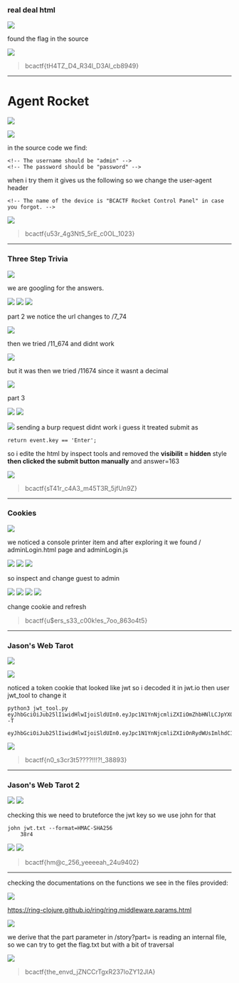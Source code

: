 
### real deal html

![](https://i.imgur.com/mKBoMlG.png)

found the flag in the source 

![](https://i.imgur.com/8gourmT.png)

>bcactf{tH4TZ_D4_R34l_D3Al_cb8949}


---

# Agent Rocket

![](https://i.imgur.com/LkXIKTj.png)

![](https://i.imgur.com/t0NpmlZ.png)

in the source code we find:
```
<!-- The username should be "admin" -->
<!-- The password should be "password" -->
```
when i try them it gives us the following so we change the user-agent header
```
<!-- The name of the device is "BCACTF Rocket Control Panel" in case you forgot. -->
```
![](https://i.imgur.com/Oe3rnhH.png)

>bcactf{u53r_4g3Nt5_5rE_c0OL_1023}

---

### Three Step Trivia

![](https://i.imgur.com/DAWOU1c.png)

we are googling for the answers.

![](https://i.imgur.com/gNVGKKr.png)
![](https://i.imgur.com/M1DT5Qc.png)
![](https://i.imgur.com/t5YC1CG.png)

part 2 we notice the url changes to /7_74

![](https://i.imgur.com/OCnP4wK.png)

then we tried /11_674 and didnt work

![](https://i.imgur.com/8F8iLKY.png)

but it was then we tried /11674 since it wasnt a decimal 

![](https://i.imgur.com/qdVZRQc.png)

part 3

![](https://i.imgur.com/2XddXuN.png)
![](https://i.imgur.com/3wXCiUm.png)



![](https://i.imgur.com/ncY3S7N.png)
sending a burp request didnt work i guess it treated submit as 
```
return event.key == 'Enter';
```
so i edite the html by inspect tools and removed the **visibilit = hidden** style **then clicked the submit button manually** and answer=163

![](https://i.imgur.com/CnVZdK4.png)

>bcactf{sT41r_c4A3_m45T3R_5jfUn9Z}

---

### Cookies

![](https://i.imgur.com/Vs8qziO.png)

we noticed a console printer item and after exploring it we found / adminLogin.html page and adminLogin.js

![](https://i.imgur.com/mfI3A3f.png)
![](https://i.imgur.com/PbsaIHt.png)
![](https://i.imgur.com/rZsUAfZ.png)

so inspect and change guest to admin

![](https://i.imgur.com/GncSdEZ.png)
![](https://i.imgur.com/B08rD2O.png)
![](https://i.imgur.com/pdJ5dhh.png)
![](https://i.imgur.com/pSfN4Jj.png)

change cookie and refresh

>bcactf{u$ers_s33_c00k!es_7oo_863o4t5}

---

### Jason's Web Tarot

![](https://i.imgur.com/kfIrsyp.png)

![](https://i.imgur.com/OhnGKTp.png)

noticed a token cookie that looked like jwt so i decoded it in jwt.io then user jwt_tool to change it
```
python3 jwt_tool.py eyJhbGciOiJub25lIiwidHlwIjoiSldUIn0.eyJpc1N1YnNjcmliZXIiOmZhbHNlLCJpYXQiOjE2NTQzMDA1NzR9. -T  
    eyJhbGciOiJub25lIiwidHlwIjoiSldUIn0.eyJpc1N1YnNjcmliZXIiOnRydWUsImlhdCI6MTY1NDMwMDU3NH0.
```

![](https://i.imgur.com/5rd2HcV.png)

>bcactf{n0_s3cr3t5????!!!?!_38893}

---

### Jason's Web Tarot 2

![](https://i.imgur.com/g1Zj6P5.png)
![](https://i.imgur.com/tJBt65j.png)

checking this we need to bruteforce the jwt key so we use john for that
```
john jwt.txt --format=HMAC-SHA256
    38r4
```
![](https://i.imgur.com/Giq1Nsi.png)
![](https://i.imgur.com/E4LokeH.png)

>bcactf{hm@c_256_yeeeeah_24u9402}

---

checking the documentations on the functions we see in the files provided:

![](https://i.imgur.com/vzACiu8.png)

https://ring-clojure.github.io/ring/ring.middleware.params.html

![](https://i.imgur.com/ztxqsnN.png)

we derive that the part parameter in /story?part= is reading an internal file, so we can try to get the flag.txt but with a bit of traversal

![](https://i.imgur.com/Lvzvm7g.png)

>bcactf{the_envd_jZNCCrTgxR237loZY12JlA}

